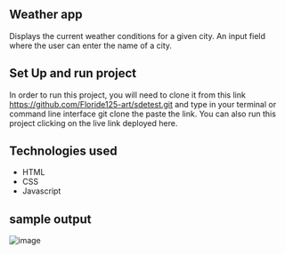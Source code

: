 ## Weather app

Displays the current weather conditions for a given city. An input field where the user can enter the name of a city.

## Set Up and run project

In order to run this project, you will need to clone it from this link https://github.com/Floride125-art/sdetest.git and type in your terminal or command line interface git clone the paste the link.
You can also run this project clicking on the live link deployed here.

## Technologies used
* HTML
* CSS
* Javascript
## sample output
![image](https://github.com/Floride125-art/sdetest/assets/71024941/ca2e6d42-2bda-49cd-8e4e-5d35e967390e)


